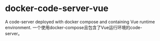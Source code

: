 # docker-code-server-vue
A code-server deployed with docker compose and containing Vue runtime environment.
一个使用docker-compose且包含了Vue运行环境的code-server。
